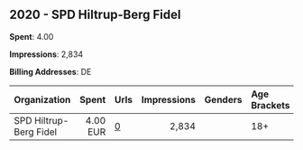 ## 2020 - SPD Hiltrup-Berg Fidel 
**Spent**: 4.00

**Impressions**: 2,834

**Billing Addresses**: DE

|Organization|Spent|Urls|Impressions|Genders|Age Brackets|Country Codes|
|:---|---:|:---|---:|:---|:---|:---|
|SPD Hiltrup-Berg Fidel|4.00 EUR|[0](https://www.snap.com/political-ads/asset/0ad13d8b870ee5a231937f2b1f12b821a8618ebbd51358ce830a24d493001b82?mediaType=jpeg)|2,834||18+|germany|
